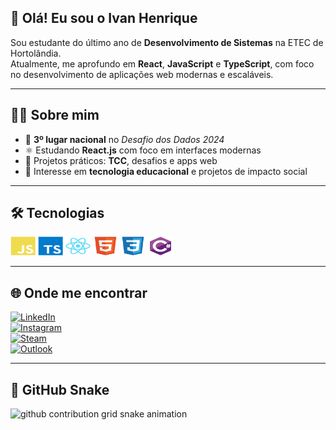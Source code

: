 ## 👋 Olá! Eu sou o Ivan Henrique

Sou estudante do último ano de **Desenvolvimento de Sistemas** na ETEC de Hortolândia.  
Atualmente, me aprofundo em **React**, **JavaScript** e **TypeScript**, com foco no desenvolvimento de aplicações web modernas e escaláveis.

---

## 🧑‍💻 Sobre mim

- 🥉 **3º lugar nacional** no *Desafio dos Dados 2024*  
- ⚛️ Estudando **React.js** com foco em interfaces modernas  
- 🚀 Projetos práticos: **TCC**, desafios e apps web  
- 💼 Interesse em **tecnologia educacional** e projetos de impacto social  

---

## 🛠️ Tecnologias

<div style="display: inline_block">
  <img alt="JS" height="30" width="40" src="https://raw.githubusercontent.com/devicons/devicon/master/icons/javascript/javascript-plain.svg">
  <img alt="TS" height="30" width="40" src="https://raw.githubusercontent.com/devicons/devicon/master/icons/typescript/typescript-plain.svg">
  <img alt="React" height="30" width="40" src="https://raw.githubusercontent.com/devicons/devicon/master/icons/react/react-original.svg">
  <img alt="HTML" height="30" width="40" src="https://raw.githubusercontent.com/devicons/devicon/master/icons/html5/html5-original.svg">
  <img alt="CSS" height="30" width="40" src="https://raw.githubusercontent.com/devicons/devicon/master/icons/css3/css3-original.svg">
  <img alt="Csharp" height="30" width="40" src="https://raw.githubusercontent.com/devicons/devicon/master/icons/csharp/csharp-original.svg">
</div>

---

## 🌐 Onde me encontrar

[![LinkedIn](https://img.shields.io/badge/-LinkedIn-%230077B5?style=for-the-badge&logo=linkedin&logoColor=white)](https://www.linkedin.com/in/ivan-ferreira-400126299/)  
[![Instagram](https://img.shields.io/badge/-Instagram-%23E4405F?style=for-the-badge&logo=instagram&logoColor=white)](https://www.instagram.com/ivanhrq/)  
[![Steam](https://img.shields.io/badge/Steam-000000?style=for-the-badge&logo=steam&logoColor=white)](https://steamcommunity.com/profiles/76561199058408851/)  
[![Outlook](https://img.shields.io/badge/Outlook-0078D4?style=for-the-badge&logo=microsoft-outlook&logoColor=white)](mailto:ivanhrque@outlook.com)

---

## 🐍 GitHub Snake

<picture>
  <source media="(prefers-color-scheme: dark)" srcset="https://raw.githubusercontent.com/Iwanhrq/Iwanhrq/output/github-contribution-grid-snake-dark.svg">
  <source media="(prefers-color-scheme: light)" srcset="https://raw.githubusercontent.com/Iwanhrq/Iwanhrq/output/github-contribution-grid-snake.svg">
  <img alt="github contribution grid snake animation" src="https://raw.githubusercontent.com/Iwanhrq/Iwanhrq/output/github-contribution-grid-snake.svg">
</picture>
